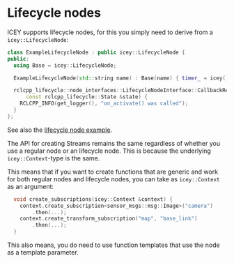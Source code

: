 # Lifecycle nodes

ICEY supports lifecycle nodes, for this you simply need to derive from a `icey::LifecycleNode`:  

```cpp
class ExampleLifecycleNode : public icey::LifecycleNode {
public:
  using Base = icey::LifecycleNode;

  ExampleLifecycleNode(std::string name) : Base(name) { timer_ = icey().create_timer(100ms); }

  rclcpp_lifecycle::node_interfaces::LifecycleNodeInterface::CallbackReturn on_activate(
      const rclcpp_lifecycle::State &state) {
    RCLCPP_INFO(get_logger(), "on_activate() was called");
  }
};
```

See also the [lifecycle node example](../../../icey_examples/src/lifecycle_nodes.cpp). 

The API for creating Streams remains the same regardless of whether you use a regular node or an lifecycle node. 
This is because the underlying `icey::Context`-type is the same.

This means that if you want to create functions that are generic and work for both regular nodes and lifecycle nodes, you can take as `icey::Context` as an argument:

```cpp
  void create_subscriptions(icey::Context &context) {
    context.create_subscription<sensor_msgs::msg::Image>("camera")
        .then(...);
    context.create_transform_subscription("map", "base_link")
        .then(...);
  }
```

This also means, you do need to use function templates that use the node as a template parameter.